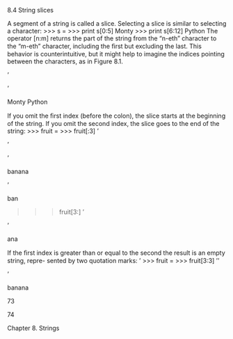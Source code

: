 8.4 String slices

A segment of a string is called a slice. Selecting a slice is similar to selecting a character: >>> s = >>> print s[0:5] Monty >>> print s[6:12] Python The operator [n:m] returns the part of the string from the “n-eth” character to the “m-eth” character, including the ﬁrst but excluding the last. This behavior is counterintuitive, but it might help to imagine the indices pointing between the characters, as in Figure 8.1.

’

’

Monty Python

If you omit the ﬁrst index (before the colon), the slice starts at the beginning of the string. If you omit the second index, the slice goes to the end of the string: >>> fruit = >>> fruit[:3] ’

’

’

banana

’

ban

>>> fruit[3:] ’

’

ana

If the ﬁrst index is greater than or equal to the second the result is an empty string, repre- sented by two quotation marks: ’ >>> fruit = >>> fruit[3:3] ’’

’

banana

73

74

Chapter 8. Strings